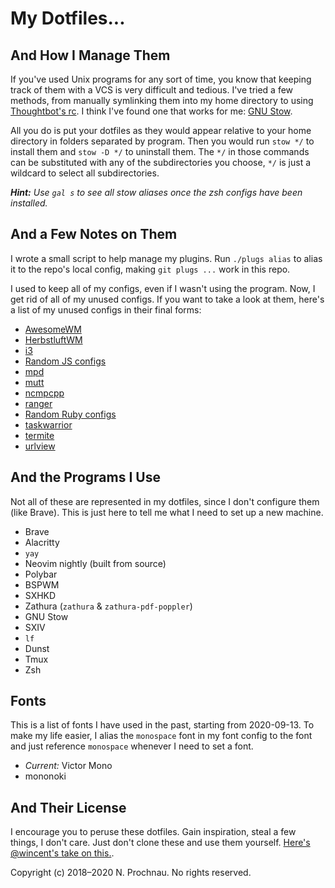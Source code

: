 # My Dotfiles...

## And How I Manage Them

If you've used Unix programs for any sort of time, you know that keeping track
of them with a VCS is very difficult and tedious. I've tried a few methods, from
manually symlinking them into my home directory to using
[Thoughtbot's rc][1]. I think I've found one that
works for me: [GNU Stow][2].

[1]: https://github.com/thoughtbot/rcm
[2]: https://www.gnu.org/software/stow

All you do is put your dotfiles as they would appear relative to your home
directory in folders separated by program. Then you would run `stow */` to
install them and `stow -D */` to uninstall them. The `*/` in those commands can
be substituted with any of the subdirectories you choose, `*/` is just a
wildcard to select all subdirectories.

***Hint:*** *Use `gal s` to see all stow aliases once the zsh configs have been
installed.*

## And a Few Notes on Them

I wrote a small script to help manage my plugins. Run `./plugs alias` to alias
it to the repo's local config, making `git plugs ...` work in this repo.

I used to keep all of my configs, even if I wasn't using the program. Now, I get
rid of all of my unused configs. If you want to take a look at them, here's a
list of my unused configs in their final forms:

- [AwesomeWM][7344e69]
- [HerbstluftWM][7344e69]
- [i3][7344e69]
- [Random JS configs][7344e69]
- [mpd][7344e69]
- [mutt][7344e69]
- [ncmpcpp][7344e69]
- [ranger][7344e69]
- [Random Ruby configs][7344e69]
- [taskwarrior][7344e69]
- [termite][7344e69]
- [urlview][7344e69]

[7344e69]: https://github.com/parmort/dotfiles/tree/7344e69247384a98138cd072f3c224f8c3bf5fd3~1

## And the Programs I Use

Not all of these are represented in my dotfiles, since I don't configure them
(like Brave). This is just here to tell me what I need to set up a new machine.

- Brave
- Alacritty
- `yay`
- Neovim nightly (built from source)
- Polybar
- BSPWM
- SXHKD
- Zathura (`zathura` & `zathura-pdf-poppler`)
- GNU Stow
- SXIV
- `lf`
- Dunst
- Tmux
- Zsh

## Fonts

This is a list of fonts I have used in the past, starting from 2020-09-13. To
make my life easier, I alias the `monospace` font in my font config to the font
and just reference `monospace` whenever I need to set a font.

- *Current:* Victor Mono
- mononoki

## And Their License

I encourage you to peruse these dotfiles. Gain inspiration, steal a few things,
I don't care. Just don't clone these and use them yourself. [Here's @wincent's
take on this.][ghvid].

[ghvid]: https://www.youtube.com/watch?v=M25oA2x66Kw

Copyright (c) 2018&ndash;2020 N. Prochnau. No rights reserved.
